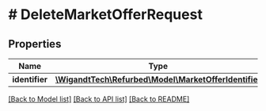 # # DeleteMarketOfferRequest

## Properties

Name | Type | Description | Notes
------------ | ------------- | ------------- | -------------
**identifier** | [**\WigandtTech\Refurbed\Model\MarketOfferIdentifier**](MarketOfferIdentifier.md) |  | [optional]

[[Back to Model list]](../../README.md#models) [[Back to API list]](../../README.md#endpoints) [[Back to README]](../../README.md)
